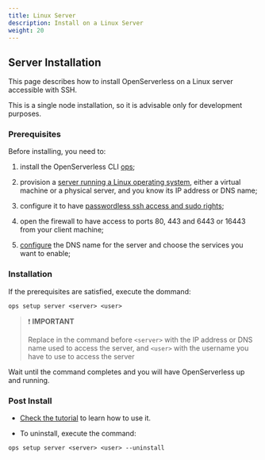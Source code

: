 ```yaml
---
title: Linux Server
description: Install on a Linux Server
weight: 20
---
```

## Server Installation
This page describes how to install OpenServerless on a Linux server
accessible with SSH.

This is a single node installation, so it is advisable only for
development purposes.

### Prerequisites

Before installing, you need to:

1. install the OpenServerless CLI [ops](/docs/installation/download/);

2. provision a [server running a Linux operating system](/docs/installation/prereq/server/), 
   either a virtual machine or a physical server, and you know its IP address 
   or DNS name;

3. configure it to have [passwordless ssh access and sudo rights](/docs/installation/prereq/server/generic/);

4. open the firewall to have access to ports 80, 443 and 6443 or 16443
    from your client machine;

5. [configure](/docs/installation/configure/dns/) the DNS name for the server and choose
    the services you want to enable;

### Installation

If the prerequisites are satisfied, execute the dommand:

    ops setup server <server> <user>

> ❗ **IMPORTANT**
>
> Replace in the command before `<server>` with the IP address or DNS name
used to access the server, and `<user>` with the username you have to
use to access the server

Wait until the command completes and you will have OpenServerless up and
running.

### Post Install

- [Check the tutorial](/docs/tutorial/) to learn how to use it.

- To uninstall, execute the command:

```
ops setup server <server> <user> --uninstall
```